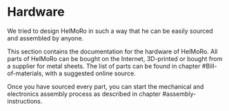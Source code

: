 # Hardware

We tried to design HelMoRo in such a way that he can be easily sourced and assembled by anyone.

This section contains the documentation for the hardware of HelMoRo. All parts of HelMoRo can be bought on the Internet, 3D-printed or bought from a supplier for metal sheets.
The list of parts can be found in chapter #Bill-of-materials, with a suggested online source.

Once you have sourced every part, you can start the mechanical and electronics assembly process as described in chapter #assembly-instructions.
